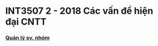 # INT3507 2 - 2018 Các vấn đề hiện đại CNTT

### [Quản lý sv, nhóm](https://docs.google.com/spreadsheets/d/1t6dL1e__JUzE4gGrB9WTxBQ0NOHJ87PVxP8GkbyFdn0/edit#gid=1479663497)
